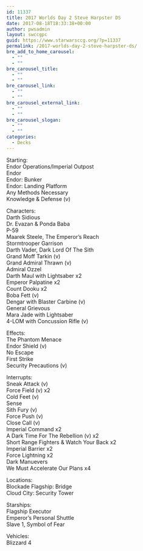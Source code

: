 ```yaml
---
id: 11337
title: 2017 Worlds Day 2 Steve Harpster DS
date: 2017-08-18T18:33:38+00:00
author: pwsadmin
layout: swccgpc
guid: https://www.starwarsccg.org/?p=11337
permalink: /2017-worlds-day-2-steve-harpster-ds/
bre_add_to_home_carousel:
  - ""
  - ""
bre_carousel_title:
  - ""
  - ""
bre_carousel_link:
  - ""
  - ""
bre_carousel_external_link:
  - ""
  - ""
bre_carousel_slogan:
  - ""
  - ""
categories:
  - Decks
---
```

Starting:  
Endor Operations/Imperial Outpost  
Endor  
Endor: Bunker  
Endor: Landing Platform  
Any Methods Necessary  
Knowledge & Defense (v)

Characters:  
Darth Sidious  
Dr. Evazan & Ponda Baba  
P-59  
Maarek Steele, The Emperor&#8217;s Reach  
Stormtrooper Garrison  
Darth Vader, Dark Lord Of The Sith  
Grand Moff Tarkin (v)  
Grand Admiral Thrawn (v)  
Admiral Ozzel  
Darth Maul with Lightsaber x2  
Emperor Palpatine x2  
Count Dooku x2  
Boba Fett (v)  
Dengar with Blaster Carbine (v)  
General Grievous  
Mara Jade with Lightsaber  
4-LOM with Concussion Rifle (v)

Effects:  
The Phantom Menace  
Endor Shield (v)  
No Escape  
First Strike  
Security Precautions (v)

Interrupts:  
Sneak Attack (v)  
Force Field (v) x2  
Cold Feet (v)  
Sense  
Sith Fury (v)  
Force Push (v)  
Close Call (v)  
Imperial Command x2  
A Dark Time For The Rebellion (v) x2  
Short Range Fighters & Watch Your Back x2  
Imperial Barrier x2  
Force Lightning x2  
Dark Manuevers  
We Must Accelerate Our Plans x4

Locations:  
Blockade Flagship: Bridge  
Cloud City: Security Tower

Starships:  
Flagship Executor  
Emperor&#8217;s Personal Shuttle  
Slave 1, Symbol of Fear

Vehicles:  
Blizzard 4
